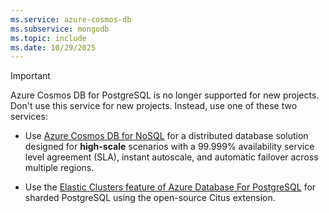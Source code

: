 ```yaml
---
ms.service: azure-cosmos-db
ms.subservice: mongodb
ms.topic: include
ms.date: 10/29/2025
---
```


> [!IMPORTANT]
>
> Azure Cosmos DB for PostgreSQL is no longer supported for new projects. Don't use this service for new projects. Instead, use one of these two services:
>
> - Use [Azure Cosmos DB for NoSQL](../../nosql/overview.md) for a distributed database solution designed for **high-scale** scenarios with a 99.999% availability service level agreement (SLA), instant autoscale, and automatic failover across multiple regions.
>
> - Use the [Elastic Clusters feature of Azure Database For PostgreSQL](../../../postgresql/flexible-server/concepts-elastic-clusters.md) for sharded PostgreSQL using the open-source Citus extension.
>
